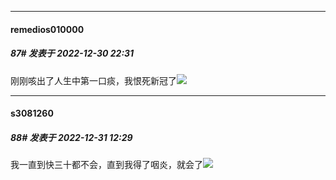 

*****

####  remedios010000  
##### 87#       发表于 2022-12-30 22:31

刚刚咳出了人生中第一口痰，我恨死新冠了<img src="https://static.saraba1st.com/image/smiley/face2017/002.png" referrerpolicy="no-referrer">



*****

####  s3081260  
##### 88#       发表于 2022-12-31 12:29

我一直到快三十都不会，直到我得了咽炎，就会了<img src="https://static.saraba1st.com/image/smiley/face2017/002.png" referrerpolicy="no-referrer">

